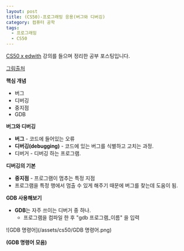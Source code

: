 ```yaml
---
layout: post
title: (CS50)-프로그래밍 응용(버그와 디버깅)
category: 컴퓨터 공학
tags:
  - 프로그래밍
  - CS50
---
```




[CS50 x edwith](https://www.edwith.org/cs50/) 강의를 들으며 정리한 공부 포스팅입니다.

[그림출처](https://www.edwith.org/cs50/lecture/22837/)



**핵심 개념**

- 버그
- 디버깅
- 중지점
- GDB



**버그와 디버깅**

- **버그** - 코드에 들어있는 오류
- **디버깅(debugging)** - 코드에 있는 버그를 식별하고 고치는 과정.
- 디버거 - 디버깅 하는 프로그램.



**디버깅의 기본**

- **중지점** - 프로그램이 멈추는 특정 지점
- 프로그램을 특정 행에서 멈출 수 있게 해주기 때문에 버그를 찾는데 도움이 됨.



**GDB 사용해보기**

- **GDB**는 자주 쓰이는 디버거 중 하나.
  - 프로그램을 컴파일 한 후 "gdb 프로그램_이름" 을 입력

![GDB 명령어](/assets/cs50/GDB 명령어.png)

**(GDB 명령어 모음)**